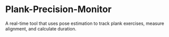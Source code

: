 # Plank-Precision-Monitor
A real-time tool that uses pose estimation to track plank exercises, measure alignment, and calculate duration.
